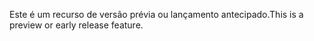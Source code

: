 <span data-ttu-id="72d64-101">Este é um recurso de versão prévia ou lançamento antecipado.</span><span class="sxs-lookup"><span data-stu-id="72d64-101">This is a preview or early release feature.</span></span>